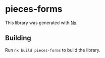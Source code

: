 # pieces-forms

This library was generated with [Nx](https://nx.dev).

## Building

Run `nx build pieces-forms` to build the library.
